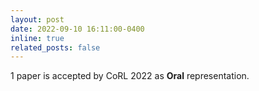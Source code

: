 ```yaml
---
layout: post
date: 2022-09-10 16:11:00-0400
inline: true
related_posts: false
---
```


1 paper is accepted by CoRL 2022 as **Oral** representation. 